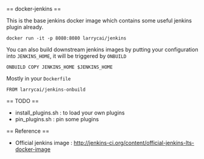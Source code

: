 == docker-jenkins ==

This is the base jenkins docker image which contains some useful jenkins plugin already.

	docker run -it -p 8080:8080 larrycai/jenkins

You can also build downstream jenkins images by putting your configuration into `JENKINS_HOME`, it will be triggered by `ONBUILD`

	ONBUILD COPY JENKINS_HOME $JENKINS_HOME
	
Mostly in your `Dockerfile`

	FROM larrycai/jenkins-onbuild
	
== TODO ==
* install_plugins.sh : to load your own plugins 
* pin_plugins.sh     : pin some plugins 

== Reference ==
* Official jenkins image : http://jenkins-ci.org/content/official-jenkins-lts-docker-image 

